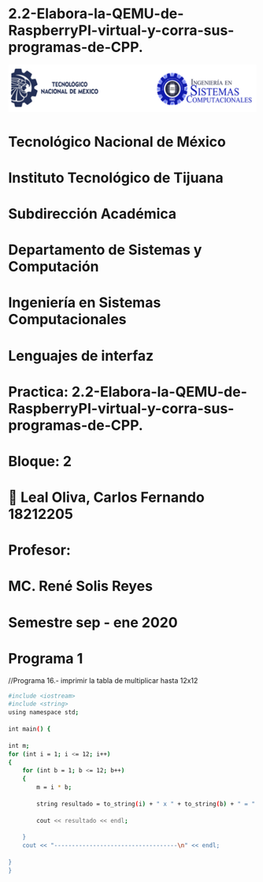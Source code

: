 # 2.2-Elabora-la-QEMU-de-RaspberryPI-virtual-y-corra-sus-programas-de-CPP.

![](imagen/portadatcnm.png)

#    Tecnológico Nacional de México
#   Instituto Tecnológico de Tijuana
#        Subdirección Académica

# Departamento de Sistemas y Computación
# Ingeniería en Sistemas Computacionales
# Lenguajes de interfaz 

# Practica: 2.2-Elabora-la-QEMU-de-RaspberryPI-virtual-y-corra-sus-programas-de-CPP. 
# Bloque: 2


# 📝 Leal Oliva, Carlos Fernando 18212205
   

# Profesor:
# MC. René Solis Reyes
# Semestre sep - ene 2020

# Programa 1
//Programa 16.- imprimir la tabla de multiplicar hasta 12x12 

```bash
#include <iostream>
#include <string>
using namespace std;

int main() {

int m;
for (int i = 1; i <= 12; i++)
{
    for (int b = 1; b <= 12; b++)
    {
        m = i * b;

        string resultado = to_string(i) + " x " + to_string(b) + " = " + to_string(m);

        cout << resultado << endl;
        
    }
    cout << "-----------------------------------\n" << endl;
    
}
}

```

